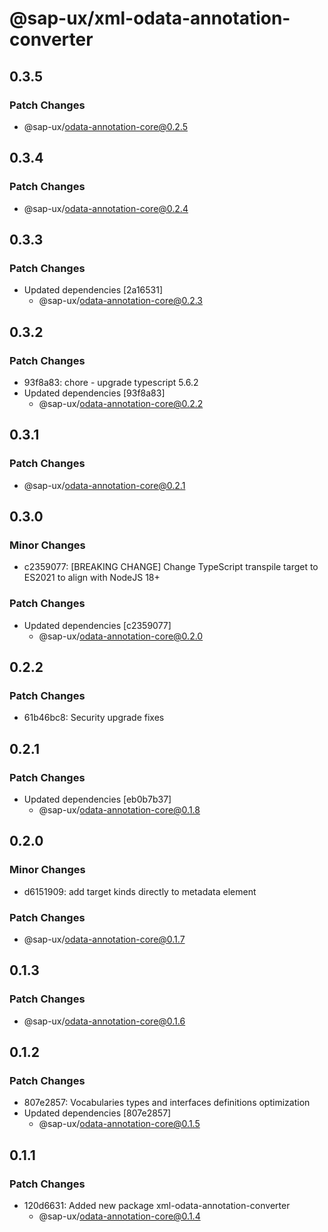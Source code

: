 # @sap-ux/xml-odata-annotation-converter

## 0.3.5

### Patch Changes

-   @sap-ux/odata-annotation-core@0.2.5

## 0.3.4

### Patch Changes

-   @sap-ux/odata-annotation-core@0.2.4

## 0.3.3

### Patch Changes

-   Updated dependencies [2a16531]
    -   @sap-ux/odata-annotation-core@0.2.3

## 0.3.2

### Patch Changes

-   93f8a83: chore - upgrade typescript 5.6.2
-   Updated dependencies [93f8a83]
    -   @sap-ux/odata-annotation-core@0.2.2

## 0.3.1

### Patch Changes

-   @sap-ux/odata-annotation-core@0.2.1

## 0.3.0

### Minor Changes

-   c2359077: [BREAKING CHANGE] Change TypeScript transpile target to ES2021 to align with NodeJS 18+

### Patch Changes

-   Updated dependencies [c2359077]
    -   @sap-ux/odata-annotation-core@0.2.0

## 0.2.2

### Patch Changes

-   61b46bc8: Security upgrade fixes

## 0.2.1

### Patch Changes

-   Updated dependencies [eb0b7b37]
    -   @sap-ux/odata-annotation-core@0.1.8

## 0.2.0

### Minor Changes

-   d6151909: add target kinds directly to metadata element

### Patch Changes

-   @sap-ux/odata-annotation-core@0.1.7

## 0.1.3

### Patch Changes

-   @sap-ux/odata-annotation-core@0.1.6

## 0.1.2

### Patch Changes

-   807e2857: Vocabularies types and interfaces definitions optimization
-   Updated dependencies [807e2857]
    -   @sap-ux/odata-annotation-core@0.1.5

## 0.1.1

### Patch Changes

-   120d6631: Added new package xml-odata-annotation-converter
    -   @sap-ux/odata-annotation-core@0.1.4
